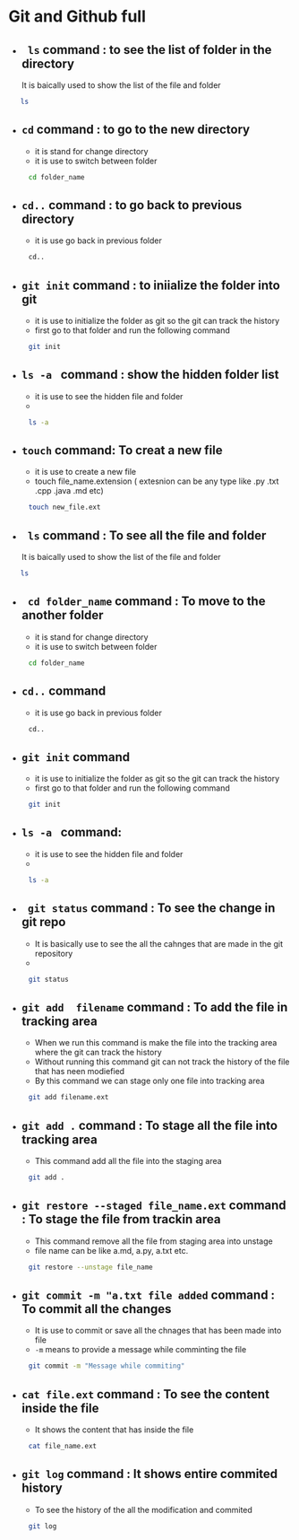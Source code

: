 # Git and Github full 
- ## ` ls` command : to see the list of folder in the directory
  It is baically used to show the list of the file and folder 
```bash
   ls
```
- ## ` cd `  command : to go to the new directory
  - it is stand for change directory
  - it is use to switch between folder
```bash
     cd folder_name
```
- ## ` cd.. `  command : to go back to previous directory
  - it is use go back in previous folder 
```bash
     cd..
```
- ## ` git init `  command : to iniialize the folder into git
  - it is use to initialize the folder as git so the git can track the history 
  - first go to that folder and run the following command
```bash
     git init
```
- ## `ls -a `  command : show the hidden folder list
  - it is use to see the hidden file and folder
  - 
```bash
     ls -a
```

- ## `touch`  command: To creat a new file 
  - it is use to create a new file
  - touch file_name.extension ( extesnion can be any type like .py .txt .cpp .java .md etc)
```bash
     touch new_file.ext
```

- ## ` ls` command : To see all the file and folder
  It is baically used to show the list of the file and folder 
```bash
   ls
```
- ## ` cd folder_name`  command : To move to the another folder 
  - it is stand for change directory
  - it is use to switch between folder
```bash
     cd folder_name
```
- ## ` cd.. `  command
  - it is use go back in previous folder 
```bash
     cd..
```
- ## ` git init `  command
  - it is use to initialize the folder as git so the git can track the history 
  - first go to that folder and run the following command
```bash
     git init
```
- ## `ls -a `  command:
  - it is use to see the hidden file and folder
  - 
```bash
     ls -a
```

- ## ` git status`  command : To see the change in git repo
  -  It is basically use to see the all the cahnges that are made in the git repository
  - 
```bash
     git status
```

- ## `git add  filename`  command : To add the file in tracking area
  -  When we run this command is make the file into the tracking area where the git can track the history
  - Without running this command git can not track the history of the file that has neen modiefied
  - By this command we can stage only one file into tracking area
```bash
     git add filename.ext
```

- ## `git add .`  command : To stage all the file into tracking area
  -  This command add all the file into the staging area
```bash
     git add .
```
- ## `git restore --staged file_name.ext`  command : To stage the file from trackin area
  -  This command remove all the file from staging area into unstage 
  - file name can be like a.md, a.py, a.txt etc.
```bash
     git restore --unstage file_name
```

- ## `git commit -m "a.txt file added`  command : To commit all the changes
  -  It is use to commit or save all the chnages that has been made into file
  - `-m` means to provide a message while comminting the file 
```bash
     git commit -m "Message while commiting"
```

- ## `cat file.ext`  command : To see the content inside the file
  - It shows the content that has inside the file
```bash
     cat file_name.ext
```

- ## `git log`  command : It shows entire commited history
  - To see the history of the all the modification and commited 
```bash
     git log
```




